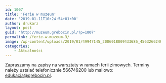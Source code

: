 ```yaml
---
id: 1007
title: 'Ferie w muzeum'
date: '2019-01-11T10:24:54+01:00'
author: drukarz
layout: post
guid: 'http://muzeum.grebocin.pl/?p=1007'
permalink: /ferie-w-muzeum-3/
image: /wp-content/uploads/2019/01/49947145_2006018809433686_4563266240759463936_o.png
categories:
    - Aktualności
---
```


Zapraszamy na zapisy na warsztaty w ramach ferii zimowych. Terminy należy ustalać telefonicznie 566749200 lub mailowo: edukacja@grebocin.pl.